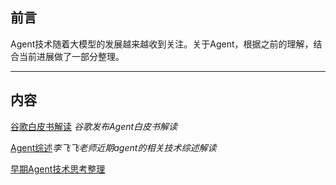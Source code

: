 ## 前言

Agent技术随着大模型的发展越来越收到关注。关于Agent，根据之前的理解，结合当前进展做了一部分整理。


---


## 内容



[谷歌白皮书解读](https://github.com/xiangyuliu/material_arrangement/blob/main/agent/ANTHROPIC_%E8%A7%A3%E8%AF%BB.md) *谷歌发布Agent白皮书解读*



[Agent综述](https://github.com/xiangyuliu/material_arrangement/blob/main/agent/agent_survey%E8%A7%A3%E8%AF%BB.md)*李飞飞老师近期agent的相关技术综述解读*



[早期Agent技术思考整理](https://github.com/xiangyuliu/material_arrangement/blob/main/agent/agent.md)


